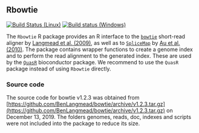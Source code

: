 ## Rbowtie
[![Build Status (Linux)](https://travis-ci.com/fmicompbio/Rbowtie.svg?branch=master)](https://travis-ci.com/fmicompbio/Rbowtie)
[![Build status (Windows)](https://ci.appveyor.com/api/projects/status/github/fmicompbio/Rbowtie?branch=master&svg=true)](https://ci.appveyor.com/project/fmicompbio/Rbowtie)

The `Rbowtie` R package provides an R interface to the
[`bowtie`](http://bowtie-bio.sourceforge.net/index.shtml) short-read aligner by
[Langmead et al. (2009)](http://genomebiology.com/2009/10/3/R25), as well as to
[`SpliceMap`](https://web.stanford.edu/group/wonglab/SpliceMap/) by [Au et al. (2010)](https://academic.oup.com/nar/article-lookup/doi/10.1093/nar/gkq211).
The package contains wrapper functions to create a genome index and to perform
the read alignment to the generated index. These are used by the
[`QuasR`](https://bioconductor.org/packages/QuasR/) bioconductor package.
We recommend to use the `QuasR` package instead of using `Rbowtie` directly.

### Source code
The source code for bowtie v1.2.3 was obtained from [https://github.com/BenLangmead/bowtie/archive/v1.2.3.tar.gz](https://github.com/BenLangmead/bowtie/archive/v1.2.3.tar.gz) on December 13, 2019. The folders genomes, reads, doc, indexes and scripts were not included into the package to reduce its size.

